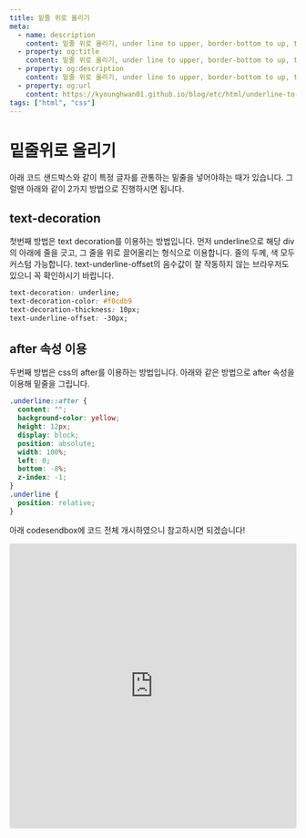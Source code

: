 ```yaml
---
title: 밑줄 위로 올리기
meta:
  - name: description
    content: 밑줄 위로 올리기, under line to upper, border-bottom to up, text-decoration, react, vue, html, css, javascript, typescript
  - property: og:title
    content: 밑줄 위로 올리기, under line to upper, border-bottom to up, text-decoration, react, vue, html, css, javascript, typescript
  - property: og:description
    content: 밑줄 위로 올리기, under line to upper, border-bottom to up, text-decoration, react, vue, html, css, javascript, typescript
  - property: og:url
    content: https://kyounghwan01.github.io/blog/etc/html/underline-to-upper/
tags: ["html", "css"]
---
```


# 밑줄위로 올리기

아래 코드 샌드박스와 같이 특정 글자를 관통하는 밑줄을 넣어야하는 때가 있습니다. 그럴땐 아래와 같이 2가지 방법으로 진행하시면 됩니다.

## text-decoration

첫번째 방법은 text decoration를 이용하는 방법입니다. 먼저 underline으로 해당 div의 아래에 줄을 긋고, 그 줄을 위로 끌어올리는 형식으로 이용합니다. 줄의 두께, 색 모두 커스텀 가능합니다. text-underline-offset의 음수값이 잘 작동하지 않는 브라우저도 있으니 꼭 확인하시기 바랍니다.

```css
text-decoration: underline;
text-decoration-color: #f0cdb9
text-decoration-thickness: 10px;
text-underline-offset: -30px;
```

## after 속성 이용

두번째 방법은 css의 after를 이용하는 방법입니다. 아래와 같은 방법으로 after 속성을 이용해 밑줄을 그립니다.

```css
.underline::after {
  content: "";
  background-color: yellow;
  height: 12px;
  display: block;
  position: absolute;
  width: 100%;
  left: 0;
  bottom: -8%;
  z-index: -1;
}
.underline {
  position: relative;
}
```

아래 codesendbox에 코드 전체 개시하였으니 참고하시면 되겠습니다!

<iframe src="https://codesandbox.io/embed/beautiful-shape-qyi6y7?fontsize=14&hidenavigation=1&theme=dark"
     style="width:100%; height:500px; border:0; border-radius: 4px; overflow:hidden;"
     title="beautiful-shape-qyi6y7"
     allow="accelerometer; ambient-light-sensor; camera; encrypted-media; geolocation; gyroscope; hid; microphone; midi; payment; usb; vr; xr-spatial-tracking"
     sandbox="allow-forms allow-modals allow-popups allow-presentation allow-same-origin allow-scripts"
   ></iframe>

<TagLinks />

<Comment />
